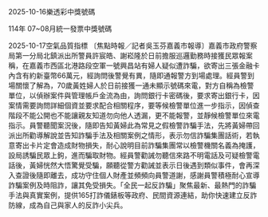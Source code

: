 
2025-10-16樂透彩中獎號碼

                                
114年 07~08月統一發票中獎號碼
                             
2025-10-17空氣品質指標
                              〔焦點時報／記者吳玉芬嘉義市報導〕嘉義市政府警察局第一分局北鎮派出所警員許宸皓、謝崧隆於日前擔服巡邏勤務時接獲民眾報案稱，在嘉義市西區北港路段空軍一號興昌站有婦人疑似遭詐騙，欲寄出三張金融卡內含有約新臺幣66萬元，經詢問後警覺有異，隨即通報警方到場處理。經員警到場關懷了解為，70歲黃姓婦人於日前接獲一通未顯示號碼來電，對方自稱為檢警單位，以偵辦案件與管理帳戶金流為由，詢問銀行卡密碼後，要求寄出銀行卡，因案情需要詢問詳細個資並要求配合相關程序，要等候檢警單位進一步指示，因偵查階段不能公開也不能讓親友知道勿向他人透漏，更不能報警，並靜候檢警單位來電指示。員警聽聞案況後，隨即告知黃婦此為常見之假檢警詐騙手法，先將黃婦帶回派出所勸導解說並告知詐騙手法及相關案例之情形，表示勿信詐騙集團話術，若執意寄出卡片定會造成財物損失，耐心說明目前詐騙集團常以檢警機關名義為掩護，設局誘騙民眾上鉤，進而騙取財物。經員警勸誡勿聽信來路不明電話及可疑檢警電話後，黃婦恍然大悟驚覺受騙，願聽從警方勸誡並表示日後遇到類似事件，會再深入查證後隨即離去，成功守住個人財產並頻頻向員警道謝，感謝員警積極耐心宣導詐騙案例及時阻詐，讓其免受損失。「全民一起反詐騙」聚焦最新、最熱門的詐騙手法與真實案例，提供165打詐儀錶板等政府、民間資源連結，助你快速建立反詐防線，成為自己與家人的反詐小尖兵。